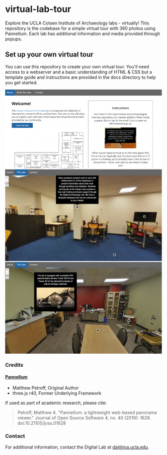 # virtual-lab-tour

Explore the UCLA Cotsen Institute of Archaeology labs - virtually! This repository is the codebase for a simple virtual tour with 360 photos using Pannellum. Each lab has additional information and media provided through popups.

## Set up your own virtual tour

You can use this repository to create your own virtual tour. You'll need access to a webserver and a basic understanding of HTML & CSS but a template guide and instructions are provided in the docs directory to help you get started.

![Landing page](./docs/landing.png)
![Example 1](./docs/example01.png)
![Example 2](./docs/example02.png)

### Credits

#### [Pannellum](https://github.com/mpetroff/pannellum)

- Matthew Petroff, Original Author
- three.js r40, Former Underlying Framework

If used as part of academic research, please cite:

> Petroff, Matthew A. "Pannellum: a lightweight web-based panorama viewer." Journal of Open Source Software 4, no. 40 (2019): 1628. doi:10.21105/joss.01628

### Contact

For additional information, contact the Digital Lab at [dal@ioa.ucla.edu](mailto:dal@ioa.ucla.edu).
